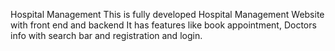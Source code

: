 Hospital Management
This is fully developed Hospital Management Website with front end and backend
It has features like book appointment, Doctors info with search bar and registration and login.
